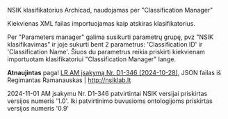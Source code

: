 NSIK klasifikatorius Archicad, naudojamas per "Classification Manager"

Kiekvienas XML failas importuojamas kaip atskiras klasifikatorius.

Per "Parameters manager" galima susikurti parametrų grupę, pvz "NSIK klasifikavimas" ir joje sukurti  bent 2 parametrus: 'Classification ID' ir 'Classification Name'. 
Šiuos du parametrus reikia priskirti kiekvienam importuotam klasifikatoriui "Classification Manager" lange.

**Atnaujintas** pagal [LR AM įsakymą Nr. D1-346 (2024-10-28)](https://www.e-tar.lt/portal/lt/legalAct/ad902000952f11efa605b9842742bf37), JSON failas iš Regimantas Ramanauskas | <http://nsiklab.lt>


2024-11-01 AM įsakymu Nr. D1-346 patvirtintai NSIK versijai priskirtas versijos numeris '1.0'. Iki patvirtinimo buvusioms ontologijoms priskirtas versijos numeris '0.9'


